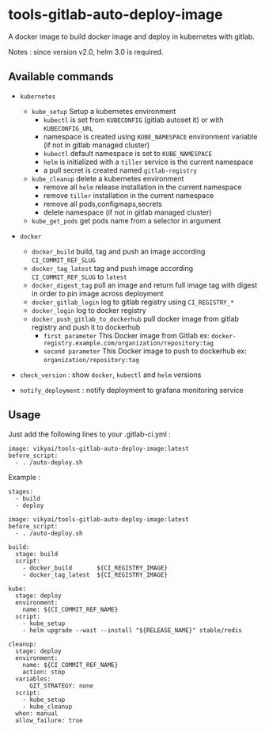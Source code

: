 # tools-gitlab-auto-deploy-image

A docker image to build docker image and deploy in kubernetes with gitlab.

Notes : since version v2.0, helm 3.0 is required.


## Available commands

- `kubernetes`

  - `kube_setup`
    Setup a kubernetes environment
    - `kubectl` is set from `KUBECONFIG` (gitlab autoset it) or with `KUBECONFIG_URL`
    - namespace is created using `KUBE_NAMESPACE` environment variable (if not in gitlab managed cluster)
    - `kubectl` default namespace is set to `KUBE_NAMESPACE`
    - `helm` is initialized with a `tiller` service is the current namespace
    - a pull secret is created named `gitlab-registry`
  - `kube_cleanup`
    delete a kubernetes environment
    - remove all `helm` release installation in the current namespace
    - remove `tiller` installation in the current namespace
    - remove all pods,configmaps,secrets
    - delete namespace (if not in gitlab managed cluster)
  - `kube_get_pods`
    get pods name from a selector in argument

- `docker`
  - `docker_build`
    build, tag and push an image according `CI_COMMIT_REF_SLUG`
  - `docker_tag_latest`
    tag and push image according `CI_COMMIT_REF_SLUG` to `latest`
  - `docker_digest_tag`
    pull an image and return full image tag with digest in order to pin image across deployment
  - `docker_gitlab_login`
    log to gitlab registry using `CI_REGISTRY_*`
  - `docker_login`
    log to docker registry
  - `docker_push_gitlab_to_dockerhub`
    pull docker image from gitlab registry and push it to dockerhub
    - `first parameter`
      This Docker image from Gitlab ex: `docker-registry.example.com/organization/repository:tag`
    - `second parameter`
      This Docker image to push to dockerhub ex: `organization/repository:tag`
- `check_version` : show `docker`, `kubectl` and `helm` versions
- `notify_deployment` : notify deployment to grafana monitoring service

## Usage

Just add the following lines to your .gitlab-ci.yml :

```
image: vikyai/tools-gitlab-auto-deploy-image:latest
before_script:
  - . /auto-deploy.sh
```

Example :

```
stages:
  - build
  - deploy

image: vikyai/tools-gitlab-auto-deploy-image:latest
before_script:
  - . /auto-deploy.sh

build:
  stage: build
  script:
    - docker_build       ${CI_REGISTRY_IMAGE}
    - docker_tag_latest  ${CI_REGISTRY_IMAGE}

kube:
  stage: deploy
  environment:
    name: ${CI_COMMIT_REF_NAME}
  script:
    - kube_setup
    - helm upgrade --wait --install "${RELEASE_NAME}" stable/redis

cleanup:
  stage: deploy
  environment:
    name: ${CI_COMMIT_REF_NAME}
    action: stop
  variables:
      GIT_STRATEGY: none
  script:
    - kube_setup
    - kube_cleanup
  when: manual
  allow_failure: true
```
